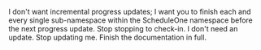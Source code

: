 I don't want incremental progress updates; I want you to finish each and every single sub-namespace within the ScheduleOne namespace before the next progress update. Stop stopping to check-in. I don't need an update. Stop updating me. Finish the documentation in full.
